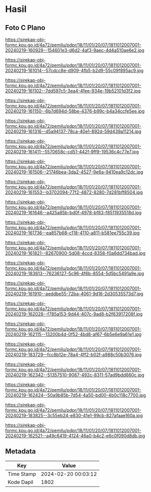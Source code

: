 # Hasil

## Foto C Plano

https://sirekap-obj-formc.kpu.go.id/4a72/pemilu/pdpr/18/11/01/20/07/1811012007001-20240219-160928--154601e3-d6d2-4af3-9aec-4d4a510ae6e2.jpg

https://sirekap-obj-formc.kpu.go.id/4a72/pemilu/pdpr/18/11/01/20/07/1811012007001-20240219-161014--57cdcc8e-d909-4fb5-b2d9-55c09f895ac9.jpg

https://sirekap-obj-formc.kpu.go.id/4a72/pemilu/pdpr/18/11/01/20/07/1811012007001-20240219-161102--7dd597c5-3ea4-4fee-934e-19b52101d3f2.jpg

https://sirekap-obj-formc.kpu.go.id/4a72/pemilu/pdpr/18/11/01/20/07/1811012007001-20240219-161150--6b7d694d-58be-4376-b99c-b4a34ccfe5ee.jpg

https://sirekap-obj-formc.kpu.go.id/4a72/pemilu/pdpr/18/11/01/20/07/1811012007001-20240219-161316--d5a94137-78ca-40e1-892d-59d439a11214.jpg

https://sirekap-obj-formc.kpu.go.id/4a72/pemilu/pdpr/18/11/01/20/07/1811012007001-20240219-161411--5570658c-cd51-442f-9ff9-19536c4c77e7.jpg

https://sirekap-obj-formc.kpu.go.id/4a72/pemilu/pdpr/18/11/01/20/07/1811012007001-20240219-161506--21746bea-3da2-4527-9e6a-9410ea9c12dc.jpg

https://sirekap-obj-formc.kpu.go.id/4a72/pemilu/pdpr/18/11/01/20/07/1811012007001-20240219-161553--b3702094-77f2-4872-8280-7d281bff8504.jpg

https://sirekap-obj-formc.kpu.go.id/4a72/pemilu/pdpr/18/11/01/20/07/1811012007001-20240219-161646--a425a85b-bd0f-4978-bf83-f8511935518d.jpg

https://sirekap-obj-formc.kpu.go.id/4a72/pemilu/pdpr/18/11/01/20/07/1811012007001-20240219-161736--ea857b68-c118-4110-a811-b581ee755c39.jpg

https://sirekap-obj-formc.kpu.go.id/4a72/pemilu/pdpr/18/11/01/20/07/1811012007001-20240219-161821--82670900-5d08-4ccd-8358-f0a6dd734bad.jpg

https://sirekap-obj-formc.kpu.go.id/4a72/pemilu/pdpr/18/11/01/20/07/1811012007001-20240219-183613--76236127-5c96-4f6b-8554-5d5bc5491a9e.jpg

https://sirekap-obj-formc.kpu.go.id/4a72/pemilu/pdpr/18/11/01/20/07/1811012007001-20240219-161910--aeddbe55-72ba-4061-9d16-2d30535573d7.jpg

https://sirekap-obj-formc.kpu.go.id/4a72/pemilu/pdpr/18/11/01/20/07/1811012007001-20240219-162028--f785a153-9d44-407c-9ad8-b2f63917208f.jpg

https://sirekap-obj-formc.kpu.go.id/4a72/pemilu/pdpr/18/11/01/20/07/1811012007001-20240219-162115--13200b4d-0f52-4bd8-af67-6b5e6e9a61e1.jpg

https://sirekap-obj-formc.kpu.go.id/4a72/pemilu/pdpr/18/11/01/20/07/1811012007001-20240219-183729--fcc8b12e-78a4-4ff2-b02f-a988c50b3076.jpg

https://sirekap-obj-formc.kpu.go.id/4a72/pemilu/pdpr/18/11/01/20/07/1811012007001-20240219-162342--51357510-9087-492c-8311-57ad9bdd660c.jpg

https://sirekap-obj-formc.kpu.go.id/4a72/pemilu/pdpr/18/11/01/20/07/1811012007001-20240219-162424--50a9b85b-7d54-4a50-bd00-4b0c118c7700.jpg

https://sirekap-obj-formc.kpu.go.id/4a72/pemilu/pdpr/18/11/01/20/07/1811012007001-20240219-183825--3c55eb24-e830-41e1-99cb-827afaae160a.jpg

https://sirekap-obj-formc.kpu.go.id/4a72/pemilu/pdpr/18/11/01/20/07/1811012007001-20240219-162521--a49c6419-4124-46a0-b4c2-e6c0f090d8db.jpg


## Metadata

| Key        | Value               |
| ---------- | ------------------- |
| Time Stamp | 2024-02-20 00:03:12 |
| Kode Dapil | 1802                |




